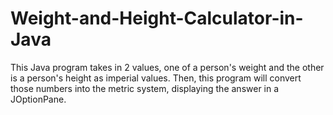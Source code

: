 # Weight-and-Height-Calculator-in-Java
This Java program takes in 2 values, one of a person's weight and the other is a person's height as imperial values. Then, this program will convert those numbers into the metric system, displaying the answer in a JOptionPane. 

